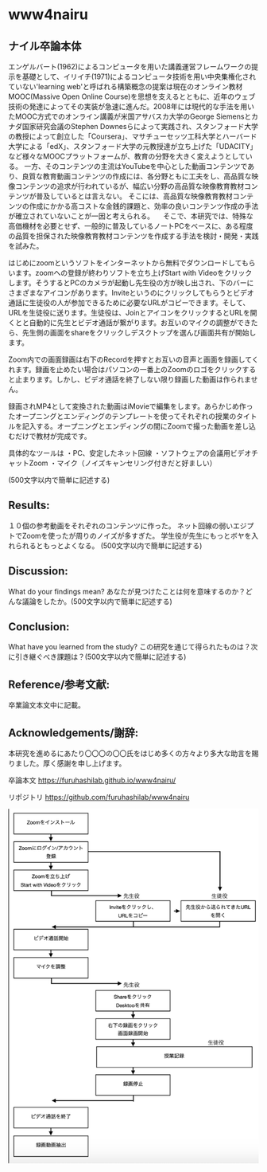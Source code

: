 # www4nairu
## ナイル卒論本体

エンゲルバート(1962)によるコンピュータを用いた講義運営フレームワークの提示を基礎として、イリイチ(1971)によるコンピュータ技術を用い中央集権化されていない'learning web'と呼ばれる構築概念の提案は現在のオンライン教材MOOC(Massive Open Online Course)を思想を支えるとともに、近年のウェブ技術の発達によってその実装が急速に進んだ。2008年には現代的な手法を用いたMOOC方式でのオンライン講義が米国アサバスカ大学のGeorge Siemensとカナダ国家研究会議のStephen Downesらによって実践され、スタンフォード大学の教授によって創立した「Coursera」、マサチューセッツ工科大学とハーバード大学による「edX」、スタンフォード大学の元教授達が立ち上げた「UDACITY」など様々なMOOCプラットフォームが、教育の分野を大きく変えようとしている。
一方、そのコンテンツの主流はYouTubeを中心とした動画コンテンツであり、良質な教育動画コンテンツの作成には、各分野ともに工夫をし、高品質な映像コンテンツの追求が行われているが、幅広い分野の高品質な映像教育教材コンテンツが普及しているとは言えない。
そこには、高品質な映像教育教材コンテンツの作成にかかる高コストな金銭的課題と、効率の良いコンテンツ作成の手法が確立されていないことが一因と考えられる。
　そこで、本研究では、特殊な高価機材を必要とせず、一般的に普及しているノートPCをベースに、ある程度の品質を担保された映像教育教材コンテンツを作成する手法を検討・開発・実践を試みた。

はじめにzoomというソフトをインターネットから無料でダウンロードしてもらいます。zoomへの登録が終わりソフトを立ち上げStart with Videoをクリックします。そうするとPCのカメラが起動し先生役の方が映し出され、下のバーにさまざまなアイコンがあります。Inviteというのにクリックしてもらうとビデオ通話に生徒役の人が参加できるために必要なURLがコピーできます。そして、URLを生徒役に送ります。生徒役は、JoinとアイコンをクリックするとURLを開くとと自動的に先生とビデオ通話が繋がります。お互いのマイクの調整ができたら、先生側の画面をshareをクリックしデスクトップを選んび画面共有が開始します。

Zoom内での画面録画は右下のRecordを押すとお互いの音声と画面を録画してくれます。録画を止めたい場合はパソコンの一番上のZoomのロゴをクリックすると止まります。しかし、ビデオ通話を終了しない限り録画した動画は作られません。

録画されMP4として変換された動画はiMovieで編集をします。あらかじめ作ったオープニングとエンディングのテンプレートを使ってそれぞれの授業のタイトルを記入する。オープニングとエンディングの間にZoomで撮った動画を差し込むだけで教材が完成です。


具体的なツールは
・PC、安定したネット回線
・ソフトウェアの会議用ビデオチャットZoom
・マイク（ノイズキャンセリング付きだと好ましい）

(500文字以内で簡単に記述する)



## Results:

１０個の参考動画をそれぞれのコンテンツに作った。
ネット回線の弱いエジプトでZoomを使ったが周りのノイズが多すぎた。
学生役が先生にもっとボヤを入れられるともっとよくなる。
(500文字以内で簡単に記述する)



## Discussion:
What do your findings mean? あなたが見つけたことは何を意味するのか？どんな議論をしたか。(500文字以内で簡単に記述する)



## Conclusion:
What have you learned from the study? この研究を通じて得られたものは？次に引き継ぐべき課題は？(500文字以内で簡単に記述する)


## Reference/参考文献:
卒業論文本文中に記載。

## Acknowledgements/謝辞:
本研究を進めるにあたり〇〇〇の〇〇氏をはじめ多くの方々より多大な助言を賜りました。厚く感謝を申し上げます。




卒論本文
https://furuhashilab.github.io/www4nairu/


リポジトリ
https://github.com/furuhashilab/www4nairu



![chart](./images/flowchart.png)

